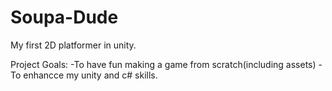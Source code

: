 # Soupa-Dude
My first 2D platformer in unity. 

Project Goals:
-To have fun making a game from scratch(including assets)
-To enhancce my unity and c# skills.


